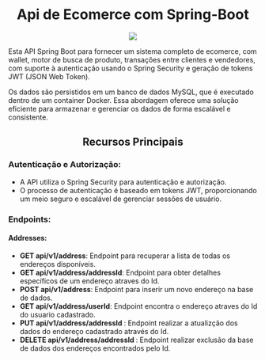 <h1 align="center">Api de Ecomerce com Spring-Boot </h1> 

<p align="center">
  <a href="https://skillicons.dev">
    <img src="https://skillicons.dev/icons?i=java,spring,docker,mysql" />
  </a>
</p>


<p align="left">Esta API Spring Boot para fornecer um sistema completo de ecomerce, com wallet, motor de busca de produto, transações entre clientes e vendedores, com suporte à autenticação usando o Spring Security e geração de tokens JWT (JSON Web Token).</p>
<p aling="left"> Os dados são persistidos em um banco de dados MySQL, que é executado dentro de um container Docker.
  Essa abordagem oferece uma solução eficiente para armazenar e gerenciar os dados de forma escalável e consistente.</p>


<h2 align="center">Recursos Principais</h2>

<h3 align="left">Autenticação e Autorização:</h3>

 <ul>
      <li>A API utiliza o Spring Security para autenticação e autorização.</li>
      <li>O processo de autenticação é baseado em tokens JWT, proporcionando um meio seguro e escalável de gerenciar sessões de usuário.</li>
 </ul>
 
</ul>
<h3 aling="left">Endpoints:</h3>
  <h4 aling="left">Addresses:</h4>
    <ul>
      <li><strong>GET api/v1/address</strong>: Endpoint para recuperar a lista de todas os endereços disponíveis.</li>
      <li><strong>GET  api/v1/address/addressId</strong>: Endpoint para obter detalhes específicos de um endereço atraves do Id.</li>
      <li><strong>POST api/v1/address</strong>: Endpoint para inserir um novo endereço na base de dados.</li>
      <li><strong>GET api/v1/address/userId</strong>: Endpoint encontra o endereço atraves do Id do usuario cadastrado.</li>
      <li><strong>PUT api/v1/address/addressId </strong>: Endpoint realizar a atualizção dos dados do endereço cadastrado através do Id.</li>
      <li><strong>DELETE api/v1/address/addressId </strong>: Endpoint realizar exclusão da base de dados dos endereços encontrados pelo Id.</li>
    </ul>
 
 


